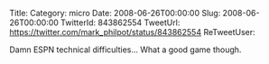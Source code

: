 Title: 
Category: micro
Date: 2008-06-26T00:00:00
Slug: 2008-06-26T00:00:00
TwitterId: 843862554
TweetUrl: https://twitter.com/mark_philpot/status/843862554
ReTweetUser: 

Damn ESPN technical difficulties...  What a good game though.